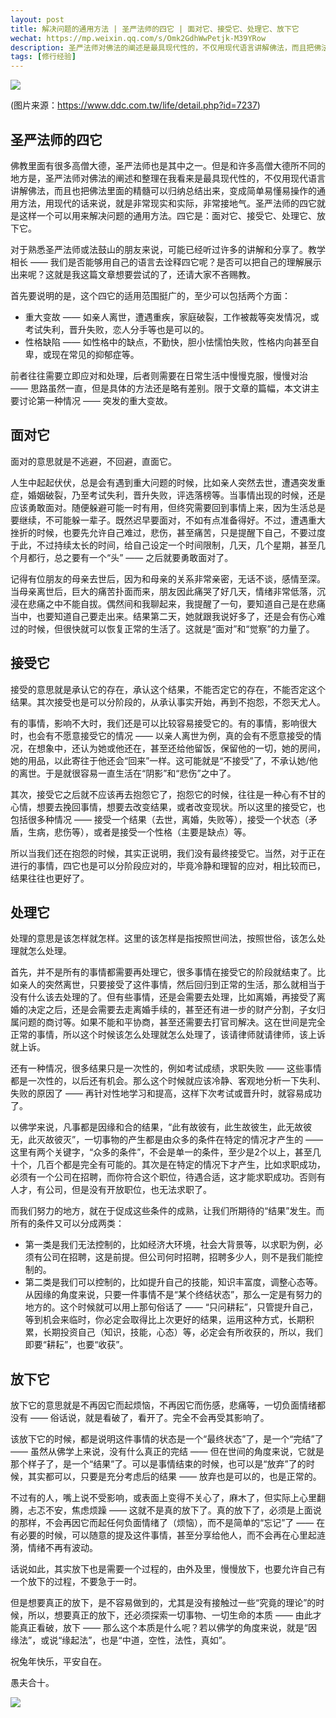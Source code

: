 ```yaml
---
layout: post
title: 解决问题的通用方法 | 圣严法师的四它 | 面对它、接受它、处理它、放下它
wechat: https://mp.weixin.qq.com/s/Omk2GdhWwPetjk-M39YRow
description: 圣严法师对佛法的阐述是最具现代性的，不仅用现代语言讲解佛法，而且把佛法里面的精髓可以归纳总结，变成简单易懂易操作的通用方法，而四它（面对它、接受它、处理它、放下它）就是这样一个通用的解决问题的方法。
tags: [修行经验]
---
```


![](../images/2023-02-10-12-52-41.png)

(图片来源：https://www.ddc.com.tw/life/detail.php?id=7237)

## 圣严法师的四它

佛教里面有很多高僧大德，圣严法师也是其中之一。但是和许多高僧大德所不同的地方是，圣严法师对佛法的阐述和整理在我看来是最具现代性的，不仅用现代语言讲解佛法，而且也把佛法里面的精髓可以归纳总结出来，变成简单易懂易操作的通用方法，用现代的话来说，就是非常现实和实际，非常接地气。圣严法师的四它就是这样一个可以用来解决问题的通用方法。四它是：面对它、接受它、处理它、放下它。

对于熟悉圣严法师或法鼓山的朋友来说，可能已经听过许多的讲解和分享了。教学相长 —— 我们是否能够用自己的语言去诠释四它呢？是否可以把自己的理解展示出来呢？这就是我这篇文章想要尝试的了，还请大家不吝赐教。

首先要说明的是，这个四它的适用范围挺广的，至少可以包括两个方面：
* 重大变故 —— 如亲人离世，遭遇重疾，家庭破裂，工作被裁等突发情况，或考试失利，晋升失败，恋人分手等也是可以的。
* 性格缺陷 —— 如性格中的缺点，不勤快，胆小怯懦怕失败，性格内向甚至自卑，或现在常见的抑郁症等。

前者往往需要立即应对和处理，后者则需要在日常生活中慢慢克服，慢慢对治 —— 思路虽然一直，但是具体的方法还是略有差别。限于文章的篇幅，本文讲主要讨论第一种情况 —— 突发的重大变故。

## 面对它

面对的意思就是不逃避，不回避，直面它。

人生中起起伏伏，总是会有遇到重大问题的时候，比如亲人突然去世，遭遇突发重症，婚姻破裂，乃至考试失利，晋升失败，评选落榜等。当事情出现的时候，还是应该勇敢面对。随便躲避可能一时有用，但终究需要回到事情上来，因为生活总是要继续，不可能躲一辈子。既然迟早要面对，不如有点准备得好。不过，遭遇重大挫折的时候，也要先允许自己难过，悲伤，甚至痛苦，只是提醒下自己，不要过度于此，不过持续太长的时间，给自己设定一个时间限制，几天，几个星期，甚至几个月都行，总之要有一个“头” —— 之后就要勇敢面对了。

记得有位朋友的母亲去世后，因为和母亲的关系非常亲密，无话不谈，感情至深。当母亲离世后，巨大的痛苦扑面而来，朋友因此痛哭了好几天，情绪非常低落，沉浸在悲痛之中不能自拔。偶然间和我聊起来，我提醒了一句，要知道自己是在悲痛当中，也要知道自己要走出来。结果第二天，她就跟我说好多了，还是会有伤心难过的时候，但很快就可以恢复正常的生活了。这就是“面对”和“觉察”的力量了。

## 接受它

接受的意思就是承认它的存在，承认这个结果，不能否定它的存在，不能否定这个结果。其次接受也是可以分阶段的，从承认事实开始，再到不抱怨，不怨天尤人。

有的事情，影响不大时，我们还是可以比较容易接受它的。有的事情，影响很大时，也会有不愿意接受它的情况 —— 以亲人离世为例，真的会有不愿意接受的情况，在想象中，还认为她或他还在，甚至还给他留饭，保留他的一切，她的房间，她的用品，以此寄往于他还会“回来”一样。这可能就是“不接受”了，不承认她/他的离世。于是就很容易一直生活在“阴影”和“悲伤”之中了。

其次，接受它之后就不应该再去抱怨它了，抱怨它的时候，往往是一种心有不甘的心情，想要去挽回事情，想要去改变结果，或者改变现状。所以这里的接受它，也包括很多种情况 —— 接受一个结果（去世，离婚，失败等），接受一个状态（矛盾，生病，悲伤等），或者是接受一个性格（主要是缺点）等。

所以当我们还在抱怨的时候，其实正说明，我们没有最终接受它。当然，对于正在进行的事情，四它也是可以分阶段应对的，毕竟冷静和理智的应对，相比较而已，结果往往也更好了。

## 处理它

处理的意思是该怎样就怎样。这里的该怎样是指按照世间法，按照世俗，该怎么处理就怎么处理。

首先，并不是所有的事情都需要再处理它，很多事情在接受它的阶段就结束了。比如亲人的突然离世，只要接受了这件事情，然后回归到正常的生活，那么就相当于没有什么该去处理的了。但有些事情，还是会需要去处理，比如离婚，再接受了离婚的决定之后，还是会需要去走离婚手续的，甚至还有进一步的财产分割，子女归属问题的商讨等。如果不能和平协商，甚至还需要去打官司解决。这在世间是完全正常的事情，所以这个时候该怎么处理就怎么处理了，该请律师就请律师，该上诉就上诉。

还有一种情况，很多结果只是一次性的，例如考试成绩，求职失败 —— 这些事情都是一次性的，以后还有机会。那么这个时候就应该冷静、客观地分析一下失利、失败的原因了 —— 再针对性地学习和提高，这样下次考试或晋升时，就容易成功了。

以佛学来说，凡事都是因缘和合的结果，“此有故彼有，此生故彼生，此无故彼无，此灭故彼灭”，一切事物的产生都是由众多的条件在特定的情况才产生的 —— 这里有两个关键字，“众多的条件”，不会是单一的条件，至少是2个以上，甚至几十个，几百个都是完全有可能的。其次是在特定的情况下才产生，比如求职成功，必须有一个公司在招聘，而你符合这个职位，待遇合适，这才能求职成功。否则有人才，有公司，但是没有开放职位，也无法求职了。

而我们努力的地方，就在于促成这些条件的成熟，让我们所期待的“结果”发生。而所有的条件又可以分成两类：
* 第一类是我们无法控制的，比如经济大环境，社会大背景等，以求职为例，必须有公司在招聘，这是前提。但公司何时招聘，招聘多少人，则不是我们能控制的。
* 第二类是我们可以控制的，比如提升自己的技能，知识丰富度，调整心态等。从因缘的角度来说，只要一件事情不是“某个终结状态”，那么一定是有努力的地方的。这个时候就可以用上那句俗话了 —— “只问耕耘”，只管提升自己，等到机会来临时，你必定会取得比上次更好的结果，运用这种方式，长期积累，长期投资自己（知识，技能，心态）等，必定会有所收获的，所以，我们即要“耕耘”，也要“收获”。

## 放下它

放下它的意思就是不再因它而起烦恼，不再因它而伤感，悲痛等，一切负面情绪都没有 —— 俗话说，就是看破了，看开了。完全不会再受其影响了。

该放下它的时候，都是说明这件事情的状态是一个“最终状态”了，是一个“完结”了 —— 虽然从佛学上来说，没有什么真正的完结 —— 但在世间的角度来说，它就是那个样子了，是一个“结果”了。可以是事情结束的时候，也可以是“放弃”了的时候，其实都可以，只要是充分考虑后的结果 —— 放弃也是可以的，也是正常的。

不过有的人，嘴上说不受影响，或表面上变得不关心了，麻木了，但实际上心里翻腾，忐忑不安，焦虑烦躁 —— 这就不是真的放下了。真的放下了，必须是上面说的那样，不会再因它而起任何负面情绪了（烦恼），而不是简单的“忘记”了 —— 在有必要的时候，可以随意的提及这件事情，甚至分享给他人，而不会再在心里起涟漪，情绪不再有波动。

话说如此，其实放下也是需要一个过程的，由外及里，慢慢放下，也要允许自己有一个放下的过程，不要急于一时。

但是想要真正的放下，是不容易做到的，尤其是没有接触过一些“究竟的理论”的时候，所以，想要真正的放下，还必须探索一切事物、一切生命的本质 —— 由此才能真正看破，放下 —— 那么这个本质是什么呢？若以佛学的角度来说，就是“因缘法”，或说“缘起法”，也是“中道，空性，法性，真如”。


祝兔年快乐，平安自在。

愚夫合十。

![](../images/signature.png)
